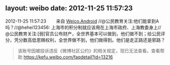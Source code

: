 layout: weibo
date: 2012-11-25 11:57:23
---
<meta name="referrer" content="no-referrer" />

2012-11-25 11:57:23  &nbsp;&nbsp;&nbsp;&nbsp;&nbsp;&nbsp; 来自 <a href="http://app.weibo.com/t/feed/l4RWD" rel="nofollow">Weico.Android</a>
//@公民教育关注:他们能拿到A吗？//@hehei123456: 上海市的积分制就应该用在上海市政府、上海教委身上// @公民教育关注:[弱]官员公布财产，全世界基本可以做到，他们做不到；给公民评分，凭分数高低恩赐权利，全世界做不到，他们做得到。他们是走正路还是邪路？
>  该账号因被投诉违反《微博社区公约》的相关规定，现已无法查看。查看帮助 https://kefu.weibo.com/faqdetail?id=13216

